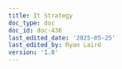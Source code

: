 ```yaml
---
title: It Strategy
doc_type: doc
doc_id: doc-436
last_edited_date: '2025-05-25'
last_edited_by: Ryan Laird
version: '1.0'
---
```



